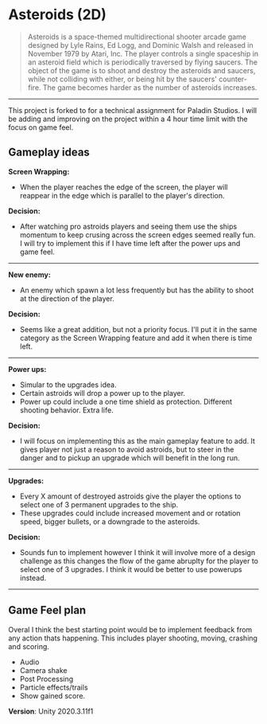 # Asteroids (2D)

> Asteroids is a space-themed multidirectional shooter arcade game designed by Lyle Rains, Ed Logg, and Dominic Walsh and released in November 1979 by Atari, Inc. The player controls a single spaceship in an asteroid field which is periodically traversed by flying saucers. The object of the game is to shoot and destroy the asteroids and saucers, while not colliding with either, or being hit by the saucers' counter-fire. The game becomes harder as the number of asteroids increases.
-----------------------------------------------------------------------------------------------------------------------------------------------------------------------

This project is forked to for a technical assignment for Paladin Studios.
I will be adding and improving on the project within a 4 hour time limit with the focus on game feel.

## Gameplay ideas
**Screen Wrapping:**
- When the player reaches the edge of the screen, the player will reappear in the edge which is parallel to the player's direction.

**Decision:**
- After watching pro astroids players and seeing them use the ships momentum to keep crusing across the screen edges seemed really fun. I will try to implement this if I have time left after the power ups and game feel.
---

**New enemy:**
- An enemy which spawn a lot less frequently but has the ability to shoot at the direction of the player.

**Decision:**
- Seems like a great addition, but not a priority focus. I'll put it in the same category as the Screen Wrapping feature and add it when there is time left.
---

**Power ups:**
- Simular to the upgrades idea.
- Certain astroids will drop a power up to the player.
- Power up could include a one time shield as protection. Different shooting behavior. Extra life.

**Decision:**
- I will focus on implementing this as the main gameplay feature to add. It gives player not just a reason to avoid astroids, but to steer in the danger and to pickup an upgrade which will benefit in the long run.
---

**Upgrades:**
- Every X amount of destroyed astroids give the player the options to select one of 3 permanent upgrades to the ship.
- These upgrades could include increased movement and or rotation speed, bigger bullets, or a downgrade to the asteroids.

**Decision:**
- Sounds fun to implement however I think it will involve more of a design challenge as this changes the flow of the game abruplty for the player to select one of 3 upgrades. I think it would be better to use powerups instead.
---

## Game Feel plan

Overal I think the best starting point would be to implement feedback from any action thats happening.
This includes player shooting, moving, crashing and scoring.

- Audio
- Camera shake
- Post Processing
- Particle effects/trails
- Show gained score.

**Version**: Unity 2020.3.11f1
